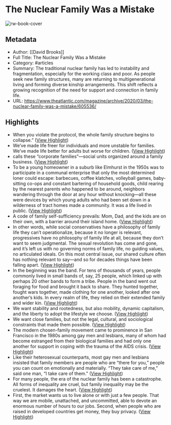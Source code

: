 # The Nuclear Family Was a Mistake

![rw-book-cover](https://cdn.theatlantic.com/thumbor/qtuGpHUZMu7fkMmf24v225rXqb4=/0x43:2000x1085/960x500/media/img/2020/01/WEL_Brooks_Family_1_Crops/original.jpg)

## Metadata
- Author: [[David Brooks]]
- Full Title: The Nuclear Family Was a Mistake
- Category: #articles
- Summary: The traditional nuclear family has led to instability and fragmentation, especially for the working class and poor. As people seek new family structures, many are returning to multigenerational living and forming diverse kinship arrangements. This shift reflects a growing recognition of the need for support and connection in family life.
- URL: https://www.theatlantic.com/magazine/archive/2020/03/the-nuclear-family-was-a-mistake/605536/

## Highlights
- When you violate the protocol, the whole family structure begins to collapse.” ([View Highlight](https://read.readwise.io/read/01jne9qxc853a5wwzcgm25yzxz))
- We’ve made life freer for individuals and more unstable for families. We’ve made life better for adults but worse for children. ([View Highlight](https://read.readwise.io/read/01jne9sq1xrx7pjgeg4f4hm9d5))
- calls these “corporate families”—social units organized around a family business. ([View Highlight](https://read.readwise.io/read/01jne9v8mkxy1wjy0ac2kcq49z))
- To be a young homeowner in a suburb like Elmhurst in the 1950s was to participate in a communal enterprise that only the most determined loner could escape: barbecues, coffee klatches, volleyball games, baby-sitting co-ops and constant bartering of household goods, child rearing by the nearest parents who happened to be around, neighbors wandering through the door at any hour without knocking—all these were devices by which young adults who had been set down in a wilderness of tract homes made a community. It was a life lived in public. ([View Highlight](https://read.readwise.io/read/01jnea3h3pj0zjg5zta9570a6y))
- A code of family self-sufficiency prevails: Mom, Dad, and the kids are on their own, with a barrier around their island home. ([View Highlight](https://read.readwise.io/read/01jneac41z9kby47z8rejn0h21))
- In other words, while social conservatives have a philosophy of family life they can’t operationalize, because it no longer is relevant, progressives have no philosophy of family life at all, because they don’t want to seem judgmental. The sexual revolution has come and gone, and it’s left us with no governing norms of family life, no guiding values, no articulated ideals. On this most central issue, our shared culture often has nothing relevant to say—and so for decades things have been falling apart. ([View Highlight](https://read.readwise.io/read/01jnear72zmzbd06pvwrfjhtad))
- In the beginning was the band. For tens of thousands of years, people commonly lived in small bands of, say, 25 people, which linked up with perhaps 20 other bands to form a tribe. People in the band went out foraging for food and brought it back to share. They hunted together, fought wars together, made clothing for one another, looked after one another’s kids. In every realm of life, they relied on their extended family and wider kin. ([View Highlight](https://read.readwise.io/read/01jnearz28m98ftn3xpb13gayy))
- We want stability and rootedness, but also mobility, dynamic capitalism, and the liberty to adopt the lifestyle we choose. ([View Highlight](https://read.readwise.io/read/01jneaw312ss8n0kwr0bptdjyk))
- We want close families, but not the legal, cultural, and sociological constraints that made them possible. ([View Highlight](https://read.readwise.io/read/01jneawa5d621fq2dsj713m9yh))
- The modern chosen-family movement came to prominence in San Francisco in the 1980s among gay men and lesbians, many of whom had become estranged from their biological families and had only one another for support in coping with the trauma of the AIDS crisis. ([View Highlight](https://read.readwise.io/read/01jneb4vftn0bj9k074nntsgxs))
- Like their heterosexual counterparts, most gay men and lesbians insisted that family members are people who are “there for you,” people you can count on emotionally and materially. “They take care of me,” said one man, “I take care of them.” ([View Highlight](https://read.readwise.io/read/01jneb9vxnpmv32jvgch3qxysr))
- For many people, the era of the nuclear family has been a catastrophe. All forms of inequality are cruel, but family inequality may be the cruelest. It damages the heart. ([View Highlight](https://read.readwise.io/read/01jnebeh08pbqsheja241113eg))
- First, the market wants us to live alone or with just a few people. That way we are mobile, unattached, and uncommitted, able to devote an enormous number of hours to our jobs. Second, when people who are raised in developed countries get money, they buy privacy. ([View Highlight](https://read.readwise.io/read/01jneg0xrghh51rjxc4jgmgk0s))
